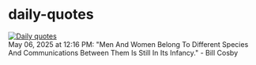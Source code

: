 # daily-quotes
[![Daily quotes](https://github.com/ceepu8/daily-quotes/actions/workflows/daily-quote.yml/badge.svg)](https://github.com/ceepu8/daily-quotes/actions/workflows/daily-quote.yml)<br/>
May 06, 2025 at 12:16 PM: "Men And Women Belong To Different Species And Communications Between Them Is Still In Its Infancy." - Bill Cosby

